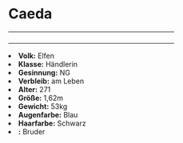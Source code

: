 # Caeda

<table>
<tr><td>
<p>
</p>

</td><td width="300">
<!-- Edit here -->
<img src="caeda.png" alt="" />
</td></tr>
</table>

<procedure title="Allgemeine Informationen">
<list columns="3">
<li><b>Volk:</b> Elfen</li>
<li><b>Klasse:</b> Händlerin</li>
<li><b>Gesinnung:</b> NG</li>
<li><b>Verbleib:</b> am Leben</li>
</list>
</procedure>

<procedure title="Aussehen">
<list columns="3">
<li><b>Alter:</b> 271</li>
<li><b>Größe:</b> 1,62m</li>
<li><b>Gewicht:</b> 53kg</li>
<li><b>Augenfarbe:</b> Blau</li>
<li><b>Haarfarbe:</b> Schwarz</li>
<!-- <li><b>Maße:</b> 80/70-58-81</li> -->
</list>
</procedure>

<procedure title="Beziehungen">
<list columns="3">
<li><b><a href="Elkazel.md"></a>:</b> Bruder</li>
</list>
</procedure>

<!--
## Notizen

- **Ziele:** 
- **Geheimnisse:** 
-->